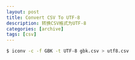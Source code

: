 ```yaml
---
layout: post
title: Convert CSV To UTF-8
description: 转换CSV格式为UTF-8
categories: [archive]
tags: [csv]
---
```


```bash
$ iconv -c -f GBK -t UTF-8 gbk.csv > utf8.csv
```
